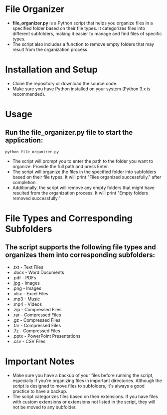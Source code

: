# File Organizer
- **file_organizer.py** is a Python script that helps you organize files in a specified folder based on their file types. It categorizes files into different subfolders, making it easier to manage and find files of specific types. 
- The script also includes a function to remove empty folders that may result from the organization process.

# Installation and Setup
- Clone the repository or download the source code.
- Make sure you have Python installed on your system (Python 3.x is recommended).

# Usage
## Run the file_organizer.py file to start the application:
    python file_organizer.py

- The script will prompt you to enter the path to the folder you want to organize. Provide the full path and press Enter.
- The script will organize the files in the specified folder into subfolders based on their file types. It will print "Files organized successfully." after completion.
- Additionally, the script will remove any empty folders that might have resulted from the organization process. It will print "Empty folders removed successfully."
# File Types and Corresponding Subfolders
## The script supports the following file types and organizes them into corresponding subfolders:

- .txt - Text Files
- .docx - Word Documents
- .pdf - PDFs
- .jpg - Images
- .png - Images
- .xlsx - Excel Files
- .mp3 - Music
- .mp4 - Videos
- .zip - Compressed Files
- .rar - Compressed Files
- .gz - Compressed Files
- .tar - Compressed Files
- .7z - Compressed Files
- .pptx - PowerPoint Presentations
- .csv - CSV Files

# Important Notes
- Make sure you have a backup of your files before running the script, especially if you're organizing files in important directories. Although the script is designed to move files to subfolders, it's always a good practice to have a backup.
- The script categorizes files based on their extensions. If you have files with custom extensions or extensions not listed in the script, they will not be moved to any subfolder.

